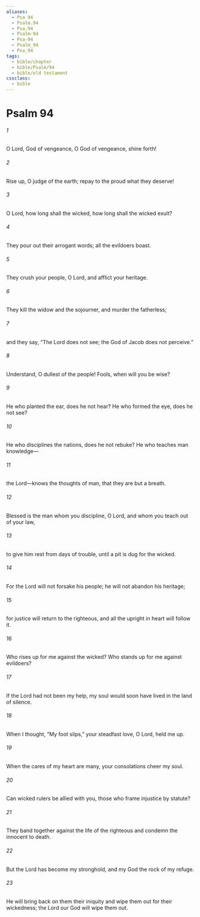 ```yaml
---
aliases:
  - Psa 94
  - Psalm.94
  - Psa.94
  - Psalm-94
  - Psa-94
  - Psalm_94
  - Psa_94
tags:
  - bible/chapter
  - bible/Psalm/94
  - bible/old testament
cssclass:
  - bible
---
```


# Psalm 94

###### 1
O Lord, God of vengeance, O God of vengeance, shine forth!
###### 2
Rise up, O judge of the earth; repay to the proud what they deserve!
###### 3
O Lord, how long shall the wicked, how long shall the wicked exult?
###### 4
They pour out their arrogant words; all the evildoers boast.
###### 5
They crush your people, O Lord, and afflict your heritage.
###### 6
They kill the widow and the sojourner, and murder the fatherless;
###### 7
and they say, “The Lord does not see; the God of Jacob does not perceive.”
###### 8
Understand, O dullest of the people! Fools, when will you be wise?
###### 9
He who planted the ear, does he not hear? He who formed the eye, does he not see?
###### 10
He who disciplines the nations, does he not rebuke? He who teaches man knowledge—
###### 11
the Lord—knows the thoughts of man, that they are but a breath.
###### 12
Blessed is the man whom you discipline, O Lord, and whom you teach out of your law,
###### 13
to give him rest from days of trouble, until a pit is dug for the wicked.
###### 14
For the Lord will not forsake his people; he will not abandon his heritage;
###### 15
for justice will return to the righteous, and all the upright in heart will follow it.
###### 16
Who rises up for me against the wicked? Who stands up for me against evildoers?
###### 17
If the Lord had not been my help, my soul would soon have lived in the land of silence.
###### 18
When I thought, “My foot slips,” your steadfast love, O Lord, held me up.
###### 19
When the cares of my heart are many, your consolations cheer my soul.
###### 20
Can wicked rulers be allied with you, those who frame injustice by statute?
###### 21
They band together against the life of the righteous and condemn the innocent to death.
###### 22
But the Lord has become my stronghold, and my God the rock of my refuge.
###### 23
He will bring back on them their iniquity and wipe them out for their wickedness; the Lord our God will wipe them out.


